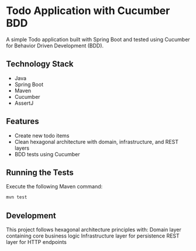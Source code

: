 # Todo Application with Cucumber BDD

A simple Todo application built with Spring Boot and tested using Cucumber for Behavior Driven Development (BDD).

## Technology Stack

- Java
- Spring Boot
- Maven
- Cucumber
- AssertJ

## Features

- Create new todo items
- Clean hexagonal architecture with domain, infrastructure, and REST layers
- BDD tests using Cucumber

## Running the Tests

Execute the following Maven command:

```bash
mvn test
```

## Development
This project follows hexagonal architecture principles with:
Domain layer containing core business logic
Infrastructure layer for persistence
REST layer for HTTP endpoints

